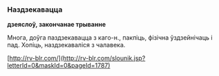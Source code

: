 ### Наздзекавацца
**дзеяслоў, закончанае трыванне**

Многа, доўга паздзекавацца з каго-н., пакпіць, фізічна ўздзейнічаць і пад. Хопіць, наздзекаваліся з чалавека.

<a rel="author">[http://rv-blr.com/](http://rv-blr.com/slounik.jsp?letterId=0&maskId=0&pageId=1787)</a>
